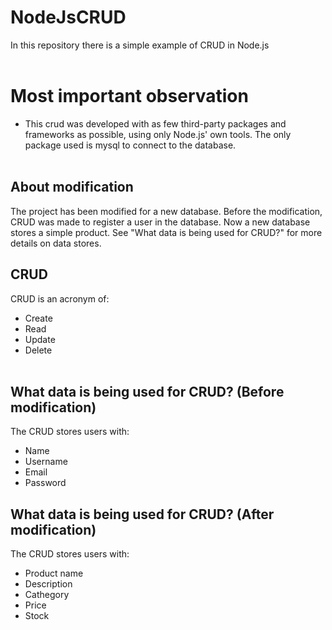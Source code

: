 # NodeJsCRUD
In this repository there is a simple example of CRUD in Node.js<br><br>

# Most important observation
* This crud was developed with as few third-party packages and frameworks as possible, using only Node.js' own tools. The only package used is mysql to connect to the database.
<br><br>

## About modification
The project has been modified for a new database. Before the modification, CRUD was made to register a user in the database. Now a new database stores a simple product. See "What data is being used for CRUD?" for more details on data stores.

## CRUD
CRUD is an acronym of:
* Create
* Read
* Update
* Delete
<br><br>

## What data is being used for CRUD? (Before modification)
The CRUD stores users with:
* Name
* Username
* Email
* Password

## What data is being used for CRUD? (After modification)
The CRUD stores users with:
* Product name
* Description
* Cathegory
* Price
* Stock